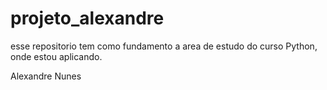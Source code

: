 # projeto_alexandre

esse repositorio tem como fundamento a area de estudo do curso Python, onde estou aplicando.

Alexandre Nunes
